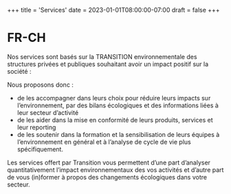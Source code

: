 +++
title = 'Services'
date = 2023-01-01T08:00:00-07:00
draft = false
+++

# FR-CH

Nos services sont basés sur la TRANSITION environnementale des structures privées et publiques souhaitant avoir un impact positif sur la société :

Nous proposons donc :

- de les accompagner dans leurs choix pour réduire leurs impacts sur l’environnement, par des bilans écologiques et des informations liées à leur secteur d’activité
- de les aider dans la mise en conformité de leurs produits, services et leur reporting
- de les soutenir dans la formation et la sensibilisation de leurs équipes à l’environnement en général et à l’analyse de cycle de vie plus spécifiquement.

Les services offert par Transition vous permettent d’une part d’analyser quantitativement l’impact environnementaux des vos activités et d’autre part de vous (in)former à propos des changements écologiques dans votre secteur.